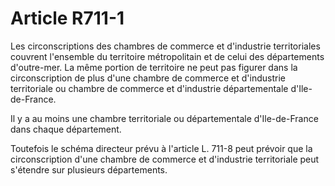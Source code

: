 # Article R711-1

Les circonscriptions des chambres de commerce et d'industrie territoriales couvrent l'ensemble du territoire métropolitain et de celui des départements d'outre-mer. La même portion de territoire ne peut pas figurer dans la circonscription de plus d'une chambre de commerce et d'industrie territoriale ou chambre de commerce et d'industrie départementale d'Ile-de-France.

Il y a au moins une chambre territoriale ou départementale d'Ile-de-France dans chaque département.

Toutefois le schéma directeur prévu à l'article L. 711-8 peut prévoir que la circonscription d'une chambre de commerce et d'industrie territoriale peut s'étendre sur plusieurs départements.
